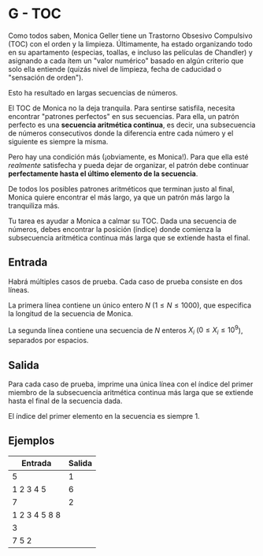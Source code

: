 # G - TOC

Como todos saben, Monica Geller tiene un Trastorno Obsesivo Compulsivo (TOC) con el orden y la limpieza. Últimamente, ha estado organizando todo en su apartamento (especias, toallas, e incluso las películas de Chandler) y asignando a cada ítem un "valor numérico" basado en algún criterio que solo ella entiende (quizás nivel de limpieza, fecha de caducidad o "sensación de orden").

Esto ha resultado en largas secuencias de números.

El TOC de Monica no la deja tranquila. Para sentirse satisfila, necesita encontrar "patrones perfectos" en sus secuencias. Para ella, un patrón perfecto es una **secuencia aritmética continua**, es decir, una subsecuencia de números consecutivos donde la diferencia entre cada número y el siguiente es siempre la misma.

Pero hay una condición más (¡obviamente, es Monica!). Para que ella esté *realmente* satisfecha y pueda dejar de organizar, el patrón debe continuar **perfectamente hasta el último elemento de la secuencia**.

De todos los posibles patrones aritméticos que terminan justo al final, Monica quiere encontrar el más largo, ya que un patrón más largo la tranquiliza más.

Tu tarea es ayudar a Monica a calmar su TOC. Dada una secuencia de números, debes encontrar la posición (índice) donde comienza la subsecuencia aritmética continua más larga que se extiende hasta el final.

## Entrada

Habrá múltiples casos de prueba. Cada caso de prueba consiste en dos líneas.

La primera línea contiene un único entero $N$ ($1 \le N \le 1000$), que especifica la longitud de la secuencia de Monica.

La segunda línea contiene una secuencia de $N$ enteros $X_i$ ($0 \le X_i \le 10^9$), separados por espacios.

## Salida

Para cada caso de prueba, imprime una única línea con el índice del primer miembro de la subsecuencia aritmética continua más larga que se extiende hasta el final de la secuencia dada.

El índice del primer elemento en la secuencia es siempre 1.

## Ejemplos

| Entrada | Salida |
|---|---|
|5|1|
|1 2 3 4 5 |6|
|7|2|
|1 2 3 4 5 8 8 ||
|3||
|7 5 2 ||
